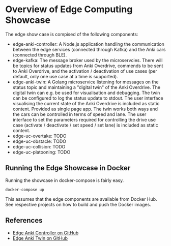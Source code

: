 # Overview of Edge Computing Showcase

The edge show case is compised of the following components:
* edge-anki-controller: A Node.js application handling the communication between the edge services (connected through Kafka) and the Anki cars (connected through BLE).
* edge-kafka: The message broker used by the microservcies. There will be topics for status updates from Anki Overdrive, commends to be sent to Anki Overdrive, and the activation / deactivation of use cases (per default, only one use case at a time is supported).
* edge-anki-twin: A Golang microservice listening for messages on the status topic and maintaining a "digital twin" of the Anki Overdrive. The digital twin can e.g. be used for visualisation and debugging. The twin can be configured to log the status update to stdout. The user interface visualising the current state of the Anki Overdrive is included as static content. Provided as single page app. The twin works both ways and the cars can be controlled in terms of speed and lane. The user interface to set the parameters required for controlling the drive use case (activate / deactivate / set speed / set lane) is included as static content.
* edge-uc-overtake: TODO
* edge-uc-obstacle: TODO
* edge-uc-collision: TODO
* edge-uc-platooning: TODO

## Running the Edge Showcase in Docker
Running the showcase in docker-compose is fairly easy. 
```
docker-compose up
```

This assumes that the edge components are available from Docker Hub. See respective projects on how to build and push the Docker images.

## References
* [Edge Anki Controller on GitHub](https://github.com/okoeth/edge-anki-twin)
* [Edge Anki Twin on GitHub](https://github.com/okoeth/edge-anki-twin)
